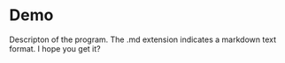 # Demo
Descripton of the program. The .md extension indicates a markdown text format. 
I hope you get it?
